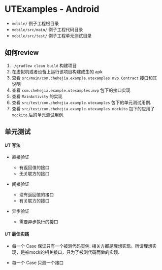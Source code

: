 # UTExamples - Android


* `mobile/` 例子工程根目录
* `mobile/src/main/` 例子工程代码目录
* `mobile/src/test/` 例子工程单元测试目录



## 如何review

1. `./gradlew clean build` 构建项目
2. 在虚拟机或者设备上运行该项目构建成生的 apk
3. 查看 `src/main/com.chehejia.example.utexamples.mvp.Contract` 接口和其说明
4. 查看 `com.chehejia.example.utexamples.mvp` 包下的接口实现
5. 查看 `MainActivity` 的实现
6. 查看 `src/test/com.chehejia.example.utexamples` 包下的单元测试用例.
7. 查看 `src/test/com.chehejia.example.utexamples.mockito` 包下的应用了 `mockito` 后的单元测试用例.


## 单元测试

#### UT 写法
* 直接验证
    * 有返回值的接口
    * 无关联方的接口

* 间接验证
    * 没有返回值的接口
    * 有关联方的接口

* 异步验证
    * 需要异步执行的接口


#### UT 最佳实践
* 每一个 Case 保证只有一个被测代码实例.
相关方都是理想实现。所谓理想实现，是被mock的相关接口，只为了被测代码而做的实现.

* 每一个 Case 只测一个接口